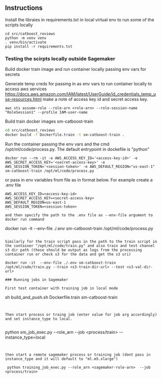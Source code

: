 
## Instructions


Install the libraies in requirements.txt in local virtual env to run some of the scripts locally

```
cd src/catboost_reviews
python -m venv venv
. venv/bin/activate
pip install -r requirements.txt
```

### Testing the scirpts locally outside Sagemaker

Build docker train image and run container locally passing env vars for secrets


Generate temp creds for passing in as env vars to run container locally to access aws services
https://docs.aws.amazon.com/IAM/latest/UserGuide/id_credentials_temp_use-resources.html
make a note of access key id and secret access key.

```
aws sts assume-role --role-arn <role-arn> --role-session-name "RoleSession1" --profile IAM-user-name 
```

Build train docker images sm-catboost-train 

```bash
cd src/catboost_reviews
docker build -f Dockerfile.train -t sm-catboost-train .
```

Run the container passing the env vars and the cmd /opt/ml/code/process.py. The 
default entrypoint in dockefile is "python"

```
docker run --rm -it -e AWS_ACCESS_KEY_ID='<access-key-id>' -e AWS_SECRET_ACCESS_KEY='<secret-access-key>' -e AWS_SESSION_TOKEN='<session-token>' -e AWS_DEFAULT_REGION="us-east-1" sm-catboost-train /opt/ml/code/process.py
```

or pass in env variables from file as in format below. For example create a .env file 

```
AWS_ACCESS_KEY_ID=<access-key-id>
AWS_SECRET_ACCESS_KEY=<secret-access-key>
AWS_DEFAULT_REGION=us-east-1
AWS_SESSION_TOKEN=<session-token>
``
and then specify the path to the .env file as --env-file argument to docker run command

```
docker run -it  --env-file ./.env sm-catboost-train /opt/ml/code/process.py
```

Similarly for the train script pass in the path to the train script in the container "/opt/ml/code/train.py" and also train and test channel s3 dir path (these should be output as logs from the processing container run or check s3 for the data and get the s3 uri)

docker run -it  --env-file ./.env sm-catboost-train /opt/ml/code/train.py --train <s3-train-dir-url> --test <s3-val-dir-url>

### Running jobs in Sagemaker

First test container with training job in local mode

```
sh build_and_push.sh Dockerfile.train sm-catboost-train
```


Then start process or traing job (enter value for job arg accordingly) and set instance_type to local.


```
python sm_job_exec.py --role_arn <sagemaker-role-arn> --job <process/train> --instance_type=local
```


then start a remote sagemaker process or training job (dont pass in instance_type and it will default to "ml.m5.xlarge")

 python training_job_exec.py --role_arn <sagemaker-role-arn>  --job <process/train>